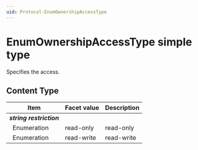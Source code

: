 ```yaml
---
uid: Protocol-EnumOwnershipAccessType
---
```


# EnumOwnershipAccessType simple type

Specifies the access.

## Content Type

|Item|Facet value|Description|
|--- |--- |--- |
|***string restriction***|||
|&nbsp;&nbsp;Enumeration|read-only|read-only|
|&nbsp;&nbsp;Enumeration|read-write|read-write|
